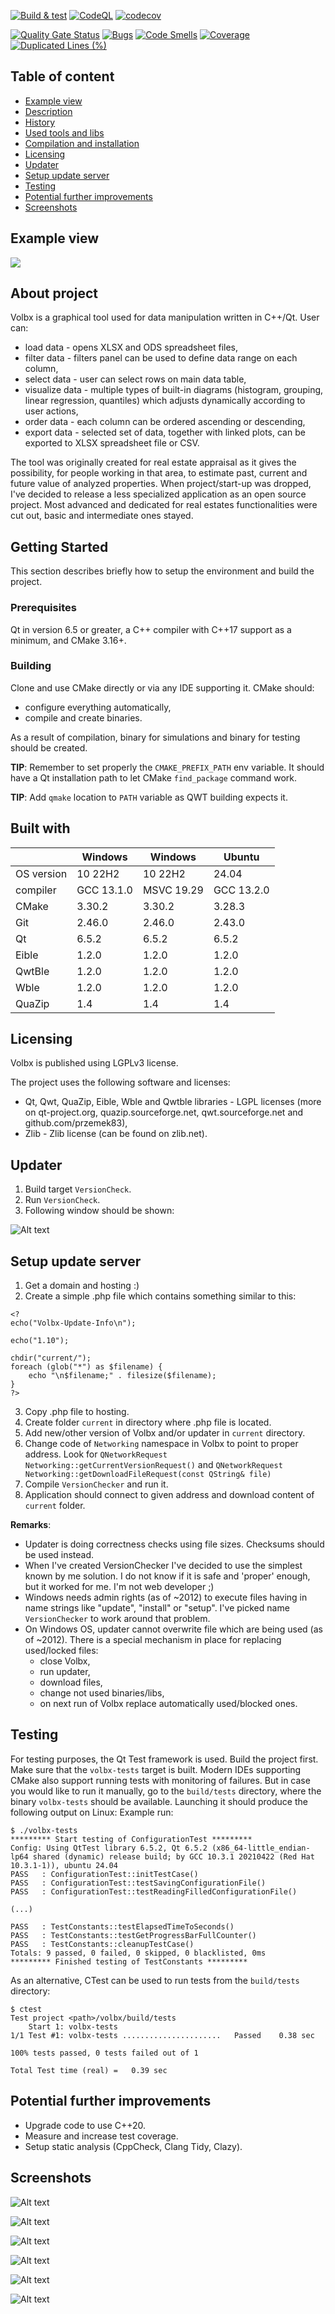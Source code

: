 [![Build & test](https://github.com/przemek83/volbx/actions/workflows/buld-and-test.yml/badge.svg)](https://github.com/przemek83/volbx/actions/workflows/buld-and-test.yml)
[![CodeQL](https://github.com/przemek83/volbx/actions/workflows/codeql.yml/badge.svg)](https://github.com/przemek83/volbx/actions/workflows/codeql.yml)
[![codecov](https://codecov.io/gh/przemek83/volbx/graph/badge.svg?token=4E63PV9WM1)](https://codecov.io/gh/przemek83/volbx)

[![Quality Gate Status](https://sonarcloud.io/api/project_badges/measure?project=przemek83_volbx&metric=alert_status)](https://sonarcloud.io/summary/new_code?id=przemek83_volbx)
[![Bugs](https://sonarcloud.io/api/project_badges/measure?project=przemek83_volbx&metric=bugs)](https://sonarcloud.io/summary/new_code?id=przemek83_volbx)
[![Code Smells](https://sonarcloud.io/api/project_badges/measure?project=przemek83_volbx&metric=code_smells)](https://sonarcloud.io/summary/new_code?id=przemek83_volbx)
[![Coverage](https://sonarcloud.io/api/project_badges/measure?project=przemek83_volbx&metric=coverage)](https://sonarcloud.io/summary/new_code?id=przemek83_volbx)
[![Duplicated Lines (%)](https://sonarcloud.io/api/project_badges/measure?project=przemek83_volbx&metric=duplicated_lines_density)](https://sonarcloud.io/summary/new_code?id=przemek83_volbx)

## Table of content
- [Example view](#example-view)
- [Description](#description)
- [History](#history)
- [Used tools and libs](#used-tools-and-libs)
- [Compilation and installation](#Compilation-and-installation)
- [Licensing](#licensing)
- [Updater](#updater)
- [Setup update server](#setup-update-server)
- [Testing](#testing)
- [Potential further improvements](#potential-further-improvements)
- [Screenshots](#screenshots)

## Example view
![](exampleScreen.gif?raw=true "")

## About project
Volbx is a graphical tool used for data manipulation written in C++/Qt. User can:
 * load data - opens XLSX and ODS spreadsheet files,
 * filter data - filters panel can be used to define data range on each column,
 * select data - user can select rows on main data table, 
 * visualize data - multiple types of built-in diagrams  (histogram, grouping, linear regression, quantiles) which adjusts dynamically according to user actions,
 * order data - each column can be ordered ascending or descending, 
 * export data - selected set of data, together with linked plots, can be exported to XLSX spreadsheet file or CSV. 

The tool was originally created for real estate appraisal as it gives the possibility, for people working in that area, to estimate past, current and future value of analyzed properties. When project/start-up was dropped, I've decided to release a less specialized application as an open source project. Most advanced and dedicated for real estates functionalities were cut out, basic and intermediate ones stayed.

## Getting Started
This section describes briefly how to setup the environment and build the project.

### Prerequisites
Qt in version 6.5 or greater, a C++ compiler with C++17 support as a minimum, and CMake 3.16+. 

### Building
Clone and use CMake directly or via any IDE supporting it. CMake should:
- configure everything automatically,
- compile and create binaries.

As a result of compilation, binary for simulations and binary for testing should be created.

**TIP**: Remember to set properly the `CMAKE_PREFIX_PATH` env variable. It should have a Qt installation path to let CMake `find_package` command work.  

**TIP**: Add `qmake` location to `PATH` variable as QWT building expects it.   

## Built with

| |  Windows | Windows | Ubuntu |
| --- | --- | --- | --- | 
| OS version | 10 22H2 | 10 22H2 | 24.04 |
| compiler | GCC 13.1.0 | MSVC 19.29 | GCC 13.2.0 |
| CMake | 3.30.2 | 3.30.2 |3.28.3 |
| Git | 2.46.0 | 2.46.0 | 2.43.0 |
| Qt | 6.5.2 | 6.5.2 | 6.5.2 |
| Eible | 1.2.0 | 1.2.0 | 1.2.0 |
| QwtBle | 1.2.0 | 1.2.0 | 1.2.0 |
| Wble | 1.2.0 | 1.2.0 | 1.2.0 |
| QuaZip | 1.4 | 1.4 | 1.4 |

## Licensing
Volbx is published using LGPLv3 license. 

The project uses the following software and licenses:    
* Qt, Qwt, QuaZip, Eible, Wble and Qwtble libraries - LGPL licenses (more on qt-project.org, quazip.sourceforge.net, qwt.sourceforge.net and github.com/przemek83),    
* Zlib - Zlib license (can be found on zlib.net).

## Updater
1) Build target `VersionCheck`.
2) Run `VersionCheck`.
3) Following window should be shown:    

![Alt text](updateScreen.gif?raw=true "")

## Setup update server
1) Get a domain and hosting :)
2) Create a simple .php file which contains something similar to this:
```
<?
echo("Volbx-Update-Info\n");

echo("1.10");

chdir("current/");
foreach (glob("*") as $filename) {
    echo "\n$filename;" . filesize($filename);
}
?>
```
3) Copy .php file to hosting.
4) Create folder `current` in directory where .php file is located.
5) Add new/other version of Volbx and/or updater in `current` directory.
6) Change code of `Networking` namespace in Volbx to point to proper address. Look for 
`QNetworkRequest Networking::getCurrentVersionRequest()` 
and 
`QNetworkRequest Networking::getDownloadFileRequest(const QString& file)`
7) Compile `VersionChecker` and run it.
8) Application should connect to given address and download content of `current` folder.

**Remarks**:   
- Updater is doing correctness checks using file sizes. Checksums should be used instead.   
- When I've created VersionChecker I've decided to use the simplest known by me solution. I do not know if it is safe and 'proper' enough, but it worked for me. I'm not web developer ;)   
- Windows needs admin rights (as of ~2012) to execute files having in name strings like "update", "install" or "setup". I've picked name `VersionChecker` to work around that problem.   
- On Windows OS, updater cannot overwrite file which are being used (as of ~2012). There is a special mechanism in place for replacing used/locked files: 
    * close Volbx, 
    * run updater, 
    * download files,
    * change not used binaries/libs, 
    * on next run of Volbx replace automatically used/blocked ones.

## Testing
For testing purposes, the Qt Test framework is used. Build the project first. Make sure that the `volbx-tests` target is built. Modern IDEs supporting CMake also support running tests with monitoring of failures. But in case you would like to run it manually, go to the `build/tests` directory, where the⁣ binary `volbx-tests` should be available. Launching it should produce the following output on Linux:
Example run:
```
$ ./volbx-tests
********* Start testing of ConfigurationTest *********
Config: Using QtTest library 6.5.2, Qt 6.5.2 (x86_64-little_endian-lp64 shared (dynamic) release build; by GCC 10.3.1 20210422 (Red Hat 10.3.1-1)), ubuntu 24.04
PASS   : ConfigurationTest::initTestCase()
PASS   : ConfigurationTest::testSavingConfigurationFile()
PASS   : ConfigurationTest::testReadingFilledConfigurationFile()

(...)

PASS   : TestConstants::testElapsedTimeToSeconds()
PASS   : TestConstants::testGetProgressBarFullCounter()
PASS   : TestConstants::cleanupTestCase()
Totals: 9 passed, 0 failed, 0 skipped, 0 blacklisted, 0ms
********* Finished testing of TestConstants *********

```
As an alternative, CTest can be used to run tests from the `build/tests` directory:
```
$ ctest
Test project <path>/volbx/build/tests
    Start 1: volbx-tests
1/1 Test #1: volbx-tests ......................   Passed    0.38 sec

100% tests passed, 0 tests failed out of 1

Total Test time (real) =   0.39 sec

```

## Potential further improvements
* Upgrade code to use C++20.
* Measure and increase test coverage.
* Setup static analysis (CppCheck, Clang Tidy, Clazy).

## Screenshots
![Alt text](groupingAndHistogram.gif?raw=true "")

![Alt text](analysing.gif?raw=true "")

![Alt text](exportData.gif?raw=true "")

![Alt text](regression.gif?raw=true "")

![Alt text](groupingPlot.gif?raw=true "")

![Alt text](importWindow.gif?raw=true "")
